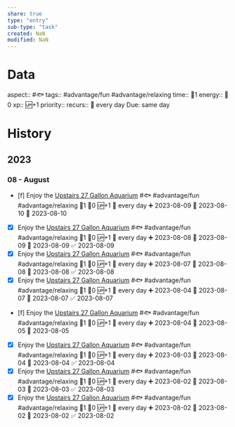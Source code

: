 ```yaml
---
share: true
type: "entry"
sub-type: "task"
created: NaN 
modified: NaN
---
```

# Data
aspect:: #🐟
tags:: #advantage/fun #advantage/relaxing
time:: 🍅1
energy:: 🥄0
xp:: 🆙+1
priority:: 
recurs:: 🔁 every day
Due: same day
# History
## 2023
### 08 - August
- [f] Enjoy the [Upstairs 27 Gallon Aquarium](Upstairs%2027%20Gallon%20Aquarium.md) #🐟 #advantage/fun #advantage/relaxing 🍅1 🥄0 🆙+1 🔁 every day ➕ 2023-08-09 🛫 2023-08-10 📅 2023-08-10
- [x] Enjoy the [Upstairs 27 Gallon Aquarium](Upstairs%2027%20Gallon%20Aquarium.md) #🐟 #advantage/fun #advantage/relaxing 🍅1 🥄0 🆙+1 🔁 every day ➕ 2023-08-08 🛫 2023-08-09 📅 2023-08-09 ✅ 2023-08-09
- [x] Enjoy the [Upstairs 27 Gallon Aquarium](Upstairs%2027%20Gallon%20Aquarium.md) #🐟 #advantage/fun #advantage/relaxing 🍅1 🥄0 🆙+1 🔁 every day ➕ 2023-08-07 🛫 2023-08-08 📅 2023-08-08 ✅ 2023-08-08
- [x] Enjoy the [Upstairs 27 Gallon Aquarium](Upstairs%2027%20Gallon%20Aquarium.md) #🐟 #advantage/fun #advantage/relaxing 🍅1 🥄0 🆙+1 🔁 every day ➕ 2023-08-04 🛫 2023-08-07 📅 2023-08-07 ✅ 2023-08-07
- [f] Enjoy the [Upstairs 27 Gallon Aquarium](Upstairs%2027%20Gallon%20Aquarium.md) #🐟 #advantage/fun #advantage/relaxing 🍅1 🥄0 🆙+1 🔁 every day ➕ 2023-08-04 🛫 2023-08-05 📅 2023-08-05
- [x] Enjoy the [Upstairs 27 Gallon Aquarium](Upstairs%2027%20Gallon%20Aquarium.md) #🐟 #advantage/fun #advantage/relaxing 🍅1 🥄0 🆙+1 🔁 every day ➕ 2023-08-03 🛫 2023-08-04 📅 2023-08-04 ✅ 2023-08-04
- [x] Enjoy the [Upstairs 27 Gallon Aquarium](Upstairs%2027%20Gallon%20Aquarium.md) #🐟 #advantage/fun #advantage/relaxing 🍅1 🥄0 🆙+1 🔁 every day ➕ 2023-08-02 🛫 2023-08-03 📅 2023-08-03 ✅ 2023-08-03
- [x] Enjoy the [Upstairs 27 Gallon Aquarium](Upstairs%2027%20Gallon%20Aquarium.md) #🐟 #advantage/fun #advantage/relaxing 🍅1 🥄0 🆙+1 🔁 every day ➕ 2023-08-02 🛫 2023-08-02 📅 2023-08-02 ✅ 2023-08-02